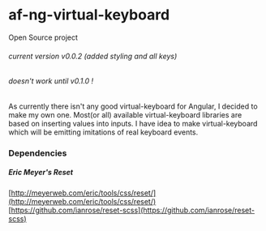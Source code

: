 # af-ng-virtual-keyboard
Open Source project

###### current version v0.0.2 (added styling and all keys)
###### doesn't work until v0.1.0 !

As currently there isn't any good virtual-keyboard for Angular, I decided to make my own one.
Most(or all) available virtual-keyboard libraries are based on inserting values into inputs.
I have idea to make virtual-keyboard which will be emitting imitations of real keyboard events.

### Dependencies
##### Eric Meyer's Reset
[http://meyerweb.com/eric/tools/css/reset/](http://meyerweb.com/eric/tools/css/reset/)
[https://github.com/ianrose/reset-scss](https://github.com/ianrose/reset-scss)
